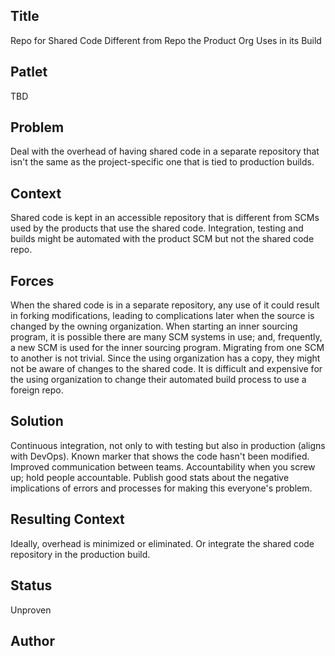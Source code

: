 ## Title

Repo for Shared Code Different from Repo the Product Org Uses in its Build

## Patlet

TBD

## Problem

Deal with the overhead of having shared code in a separate repository that isn't the same as the project-specific one that is tied to production builds.

## Context

Shared code is kept in an accessible repository that is different from SCMs used by the products that use the shared code. Integration, testing and builds might be automated with the product SCM but not the shared code repo.

## Forces

When the shared code is in a separate repository, any use of it could result in forking modifications, leading to complications later when the source is changed by the owning organization. When starting an inner sourcing program, it is possible there are many SCM systems in use; and, frequently, a new SCM is used for the inner sourcing program. Migrating from one SCM to another is not trivial. Since the using organization has a copy, they might not be aware of changes to the shared code. It is difficult and expensive for the using organization to change their automated build process to use a foreign repo.

## Solution

Continuous integration, not only to with testing but also in production (aligns with DevOps). Known marker that shows the code hasn't been modified. Improved communication between teams. Accountability when you screw up; hold people accountable. Publish good stats about the negative implications of errors and processes for making this everyone's problem.  

## Resulting Context

Ideally, overhead is minimized or eliminated. Or integrate the shared code repository in the production build.  

## Status

Unproven

## Author  
